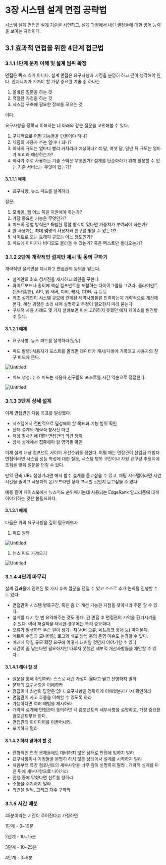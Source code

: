 # 3장 시스템 설계 면접 공략법

시스템 설계 면접은 설계 기술을 시연하고, 설계 과정에서 내린 결정들에 대한 방어 능력을 보이는 자리이다.

## 3.1 효과적 면접을 위한 4단계 접근법

### 3.1.1 1단계 문제 이해 및 설계 범위 확정

면접은 퀴즈 쇼가 아니다. 설계 면접은 요구사항과 가정을 분명히 하고 깊이 생각해야 한다. 엔지니어가 가져야 할 가장 중요한 기술 중 하나는 

1. 올바른 질문을 하는 것
2. 적절한 가정을 하는 것
3. 시스템 구축에 필요한 정보를 모으는 것

이다.

요구사항을 정확히 이해하는 데 아래와 같은 질문을 고민해볼 수 있다.

1. 구체적으로 어떤 기능들을 만들어야 하나?
2. 제품의 사용자 수는 얼마나 되나?
3. 회사의 규모는 얼마나 빨리 커지리라 예상하나? 석 달, 여섯 달, 일년 뒤 규모는 얼마가 되리라 예상하는가?
4. 회사가 주로 사용하는 기술 스택은 무엇인가? 설계를 단순화하기 위해 활용할 수 있는 기존 서비스는 무엇이 있는가?

#### 3.1.1.1 예제 

- 요구사항: 뉴스 피드를 설계하라
    
    

질문:

1. 모바일, 웹 어느 쪽을 지원해야 하는가?
2. 가장 중요한 기능은 무엇인가?
3. 피드의 정렬 방식은? 특별한 정렬 방식이 있다면 가중치가 부여되야 하는가?
4. 한 사용자는 최대 몇명의 사용자와 친구를 맺을 수 있는가?
5. 사이트로 오는 트래픽 규모는 어느 정도인가?
6. 피드에 이미지나 비디오도 올라올 수 있는가? 혹은 텍스트만 올라오는가?

### 3.1.2 2단계 개략적인 설계안 제시 및 동의 구하기

개략적인 설계안을 제시하고 면접관의 동의를 얻는다.

- 설계안의 최초 청사진을 제시하고 의견을 구한다.
- 화이트보드나 종이에 핵심 컴포넌트를 포함하는 다이어그램을 그려라. 클라이언트(모바일/웹), API, 웹 서버, 디비, 캐시, CDN, 큐 등등
- 최초 설계안이 시스템 규모에 관계된 제약사항들을 만족하는지 개략적으로 계산해본다. 계산 과정은 소리 내어 설명하고 추정이 필요한지 미리 묻는다.
- 구체적 사용 사례도 몇 가지 살펴보면 미처 고려하지 못했던 에지 케이스를 발견할 수 있다.

#### 3.1.2.1 예제

- 요구사항: 뉴스 피드를 설계하라(동일)
    
    
- 피드 발행: 사용자가 포스트를 올리면 데이터가 캐시/디비에 기록되고 사용자의 친구 피드에 뜬다.

![Untitled](https://s3-us-west-2.amazonaws.com/secure.notion-static.com/c7eb213b-4f60-46a2-b953-66e888e5d862/Untitled.png)

- 피드 생성: 뉴스 피드는 사용자 친구들의 포스트를 시간 역순으로 정렬한다.

![Untitled](https://s3-us-west-2.amazonaws.com/secure.notion-static.com/09ae6902-94fc-4f28-bbee-1b995e963a57/Untitled.png)

### 3.1.3 3단계 상세 설계

이제 면접관은 다음 목표를 달성했다.

- 시스템에서 전반적으로 달성해야 할 목표화 기능 범위 확인
- 전체 설계의 개략적 청사진 마련
- 해당 청사진에 대한 면접관의 의견 청취
- 상세 설계에서 집중해야 할 영역들 확인

이제 설계 대상 컴포넌트 사이의 우선순위를 정한다. 어떨 때는 면접관이 선임급 개발자 면접이라면 시스템 성능 특성에 대한 질문, 시스템 병목 구간이나 자원 요구량 추정치에 초점을 맞춰 질문을 던질 수 있다.

만약 단축 URL 생성기라면 해시 함수 설계를 듣고싶을 수 있고, 채팅 시스템이라면 지연시간을 줄이고 사용자의 온/오프라인 상태 표시할 것인지 듣고싶을 수 있다.

예를 들어 페이스북에서 뉴스피드 순위매기는데 사용되는 EdgeRank 알고리즘에 대해 이야기하는 것은 불필요하다.

#### 3.1.3.1 예제 

다음은 위의 요구사항을 깊이 탐구해보자

1. 피드 발행

![Untitled](https://s3-us-west-2.amazonaws.com/secure.notion-static.com/6af5582f-6639-4c98-b54e-2582182d1e5d/Untitled.png)

1. 뉴스 피드 가져오기 

![Untitled](https://s3-us-west-2.amazonaws.com/secure.notion-static.com/11d027ee-f701-4ac7-9eff-c45d74b351d4/Untitled.png)

### 3.1.4 4단계 마무리

설계 결과물에 관련된 몇 가지 후속 질문을 던질 수 있고 스스로 추가 논의를 진행할 수도 있다.

- 면접관이 시스템 병목구간, 혹은 좀 더 개선 가능한 지점을 찾아내라 주문 할 수 있다.
- 설계를 다시 한 번 요약해주는 것도 좋다. 긴 면접 후 면접관의 기억을 환기시켜줄 수 있다. 여러 해결책을 제시한 경우에는 특히 중요하다.
- 오류가 발생하면 무슨 일이 생기는지(서버 오류, 네트워크 장애 등) 따져본다.
- 메트릭 수집과 모니터링, 로그와 배포 방법 등의 운영 이슈도 논의할 수 있다.
- 미래에 닥칠 규모 확장 요구에 어떻게 대처할 것인지 이야기할 수 있다.
- 시간이 좀 남는다면 필요하지만 다루지 못했던 세부적 개선사항들을 제안할 수 있다.

#### 3.1.4.1 해야 할 것

- 질문을 통해 확인하라. 스스로 내린 가정이 옳다고 믿고 진행하지 말라
- 문제의 요구사항을 이해하라
- 정답이나 최선의 답안은 없다. 요구사항을 정확하게 이해했는지 다시 확인하라
- 면접관이 사고 흐름을 이해할 수 있도록 하라
- 가능하다면 여러 해법을 제시하라
- 개략적 설계에 면접관이 동의하면 각 컴포넌트의 세부사항을 설명하고, 가장 중요한 컴포넌트부터 한다.
- 면접관의 아이디어를 이끌어내라.
- 포기하지 말라

#### 3.1.4.2 하지 말아야 할 것 

- 전형적인 면접 문제들에도 대비하지 않은 상태로 면접에 임하지 말라
- 요구사항이나 가정들을 분명히 하지 않은 상태에서 설계를 시작하지 말라
- 처음부터 특정 컴포넌트의 세부사항을 너무 깊이 설명하지 말라 . 개략적 설계를 마친 뒤에 세부사항으로 나아가라
- 진행 중에 막혔다면 힌트를 청하라
- 소통을 주저하지 말라
- 의견을 일찍, 그리고 자주 구하라

### 3.1.5 시간 배분

45분이라는 시간이 주어진다고 가정하면 

1단계 - 3~10분 

2단계 - 10~15분 

3단계 - 10~25분 

4단계 - 3~5분
